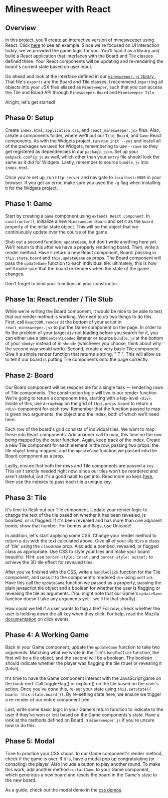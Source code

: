 # Minesweeper with React

## Overview

In this project, you'll create an interactive version of minesweeper
using React. Click [here][live-solution] to see an example. Since
we're focused on UI interaction today, we've provided the game logic
for you. You'll load it as a library and build a React application
that interfaces with the Board and Tile classes defined there. Your
React components will be updating and re-rendering the board's current
state based on user input.

Go ahead and look at the interface defined in our [`minesweeper.js`
library ][minesweeper-js]. That file's `exports` are the Board and Tile
classes. I recommend `import`ing all objects into your JSX files aliased as
`Minesweeper`, such that you can access the Tile and Board API through
`Minesweeper.Board` and `Minesweeper.Tile`.

Alright, let's get started!

[live-solution]: http://appacademy.github.io/curriculum/minesweeper/index.html
[minesweeper-js]: http://appacademy.github.io/react-minesweeper/minesweeper.js

## Phase 0: Setup

Create `index.html`, `application.css`, and `react_minesweeper.jsx`
files. Also, create a components folder, where we'll put our `Tile`,
`Board`, and `Game` React components. As with the Widgets project, run
`npm init --yes` and install all of the packages we used for Widgets,
remembering to use `--save` so they get registered as dependencies in
our `package.json`. Set up your `webpack.config.js` as well, which
other than your `entry` file should look the same as it did for
Widgets. Lastly, remember to source `bundle.js` into `index.html`.

Once you're set up, run `http-server` and navigate to `localhost:8080`
in your browser. If you get an error, make sure you used the `-g` flag
when installing it for the Widgets project.

## Phase 1: Game

Start by creating a `Game` component using `extends React.Component`. In
`constructor()`, initialize a new `Minesweeper.Board` and set it as
the `board` property of the initial state object. This will be the
object that we continuously update over the course of the game.

Stub out a second function, `updateGame`, but don't write anything
here yet. We'll return to this after we have a properly rendering
board. Then, write a render method. Have it return a new React
component, Board, passing in `this.state.board` and `this.updateGame`
as props. The Board component will pass the `updateGame` function to
each individual tile: ultimately, this is how we'll make sure that the
board re-renders when the state of the game changes.

Don't forget to bind your functions in your constructor.

## Phase 1a: React.render / Tile Stub

While we're writing the Board component, it would be nice to be able
to test that our render method is working. We need to do two things to
do this. First, call `ReactDOM.render` at the bottom of your script in
`react_minesweeper.jsx` to put the Game component on the page. In
order to fix the problem of your target `div` not loading before you
search for it, you can either use a `DOMContentLoaded` listener or
source `bundle.js` at the bottom of your `<body>` instead of in
`<head>` (whichever you choose, think about why the second way would
work). Second, create a very basic Tile component. Give it a simple
render function that returns a string, " T ". This will allow us to
tell if our board is putting Tile components onto the page correctly.

## Phase 2: Board

Our Board component will be responsible for a single task — rendering
rows of Tile components. The construction logic will live in our
render function. We're going to return a component tree, starting with
a top-level `<div>`. Inside of this, use `Array#map` on the grid of
`this.props.board` to return a `<div>` component for each row.
Remember that the function passed to map is given two arguments, the
object and the index, both of which we'll need here.

Each row of the board's grid consists of individual tiles. We want to
map these into React components. Add an inner call to map, this time
on the row being mapped by the outer function. Again, keep track of
the index. Create a new Tile component for each element in the row,
passing two props: the tile object being mapped, and the `updateGame`
function we passed into the Board component as a prop.

Lastly, ensure that both the rows and Tile components are passed a
`key`. This isn't strictly needed right now, since our tiles won't be
reordered and aren't stateful, but it's a good habit to get into. Read
more on keys [here][react-keys], then use the indexes to pass each
tile a unique key.

[react-keys]: https://facebook.github.io/react/docs/reconciliation.html#list-wise-diff

## Phase 3: Tile

It's time to flesh out our Tile component. Update your render logic to
change the text of the tile based on whether it has been revealed, is
bombed, or is flagged. If it's been revealed and has more than one
adjacent bomb, show that number. For bombs and flags, use Unicode!

In addition, let's start applying some CSS. Change your render method
to return a `div` with the text calculated above. Give all of your
tile `div`s a class of 'tile' using the `className` prop. Also add a
bombed, revealed, or flagged class as appropriate. Use CSS to style
your tiles and make your board beautiful. Hint: use `border-style:
inset;` and `border-style: outset;` to achieve the 3D tile effect for
revealed tiles.

After you've finished with the CSS, write a `handleClick` function for
the Tile component, and pass it to the component's rendered `div`
using `onClick`. Have this call the `updateGame` function we passed as
a property, passing the plain javascript tile object and a boolean for
whether the user is flagging or revealing the tile as arguments. (You
might note that our Game's `updateGame` function doesn't take any
arguments yet – we'll fix that shortly).

How could we tell if a user wants to flag a tile? For now, check
whether the user is holding down the alt key when they click. For
help, read the Mozilla [documentation][click-docs] on click events.

[click-docs]: https://developer.mozilla.org/en-US/docs/Web/Events/click

## Phase 4: A Working Game

Back in your Game component, update the `updateGame` function to take
two arguments. Matching what we wrote in the Tile's `handleClick`
function, the first will be a tile object, and the second will be a
boolean. The boolean should indicate whether the player was flagging
the tile (true) or revealing it (false).

It's time to have the Game component interact with the JavaScript game
on the back-end. Call toggleFlag() or explore() on the tile based on
the user's action. Once you've done this, re-set your state using
`this.setState({ board: this.state.board })`. By re-setting state
here, we ensure we trigger a re-render of our entire component tree.

Last, write some basic logic in your Game's return function to
indicate to the user if they've won or lost based on the Game
components's state. Have a look at the methods defined on Board in
`minesweeper.js` if you're unsure how to do this.

## Phase 5: Modal

Time to practice your CSS chops. In our Game component's render
method, check if the game is over. If it is, have a modal pop up
congratulating (or consoling) the player. Also include a button to
play another round. To make this work, add another method
`restartGame` to your Game component, which generates a new board and
resets the board in the Game's state to the new board.

As a guide, check out the modal demo in the [css demos][css-demos].

[css-demos]: ../../../html-css/demos/css_demos
